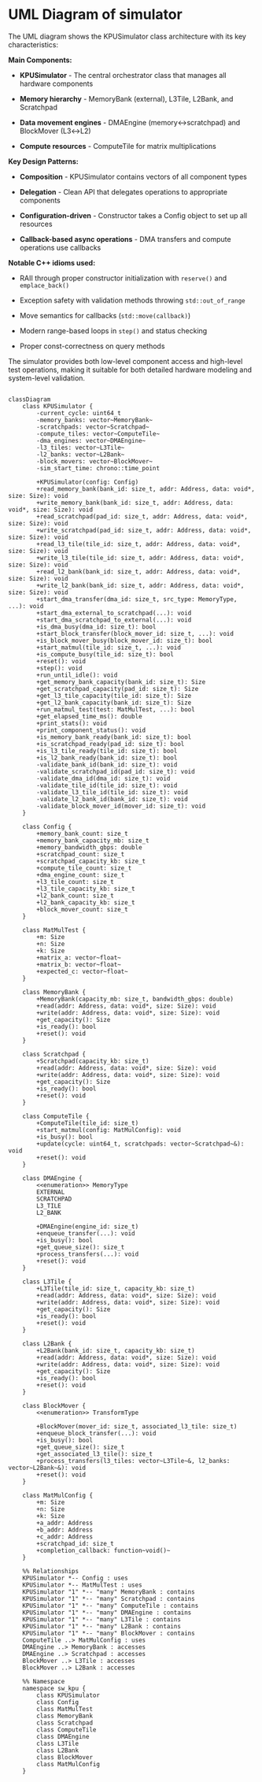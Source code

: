 # UML Diagram of simulator



The UML diagram shows the KPUSimulator class architecture with its key characteristics:



**Main Components:**

- **KPUSimulator** - The central orchestrator class that manages all hardware components

- **Memory hierarchy** - MemoryBank (external), L3Tile, L2Bank, and Scratchpad

- **Data movement engines** - DMAEngine (memory↔scratchpad) and BlockMover (L3↔L2)

- **Compute resources** - ComputeTile for matrix multiplications



**Key Design Patterns:**

- **Composition** - KPUSimulator contains vectors of all component types

- **Delegation** - Clean API that delegates operations to appropriate components

- **Configuration-driven** - Constructor takes a Config object to set up all resources

- **Callback-based async operations** - DMA transfers and compute operations use callbacks



**Notable C++ idioms used:**

- RAII through proper constructor initialization with `reserve()` and `emplace_back()`

- Exception safety with validation methods throwing `std::out_of_range`

- Move semantics for callbacks (`std::move(callback)`)

- Modern range-based loops in `step()` and status checking

- Proper const-correctness on query methods

The simulator provides both low-level component access and high-level test operations, making it suitable for both detailed hardware modeling and system-level validation.

```mermaid

classDiagram
    class KPUSimulator {
        -current_cycle: uint64_t
        -memory_banks: vector~MemoryBank~
        -scratchpads: vector~Scratchpad~
        -compute_tiles: vector~ComputeTile~
        -dma_engines: vector~DMAEngine~
        -l3_tiles: vector~L3Tile~
        -l2_banks: vector~L2Bank~
        -block_movers: vector~BlockMover~
        -sim_start_time: chrono::time_point
        
        +KPUSimulator(config: Config)
        +read_memory_bank(bank_id: size_t, addr: Address, data: void*, size: Size): void
        +write_memory_bank(bank_id: size_t, addr: Address, data: void*, size: Size): void
        +read_scratchpad(pad_id: size_t, addr: Address, data: void*, size: Size): void
        +write_scratchpad(pad_id: size_t, addr: Address, data: void*, size: Size): void
        +read_l3_tile(tile_id: size_t, addr: Address, data: void*, size: Size): void
        +write_l3_tile(tile_id: size_t, addr: Address, data: void*, size: Size): void
        +read_l2_bank(bank_id: size_t, addr: Address, data: void*, size: Size): void
        +write_l2_bank(bank_id: size_t, addr: Address, data: void*, size: Size): void
        +start_dma_transfer(dma_id: size_t, src_type: MemoryType, ...): void
        +start_dma_external_to_scratchpad(...): void
        +start_dma_scratchpad_to_external(...): void
        +is_dma_busy(dma_id: size_t): bool
        +start_block_transfer(block_mover_id: size_t, ...): void
        +is_block_mover_busy(block_mover_id: size_t): bool
        +start_matmul(tile_id: size_t, ...): void
        +is_compute_busy(tile_id: size_t): bool
        +reset(): void
        +step(): void
        +run_until_idle(): void
        +get_memory_bank_capacity(bank_id: size_t): Size
        +get_scratchpad_capacity(pad_id: size_t): Size
        +get_l3_tile_capacity(tile_id: size_t): Size
        +get_l2_bank_capacity(bank_id: size_t): Size
        +run_matmul_test(test: MatMulTest, ...): bool
        +get_elapsed_time_ms(): double
        +print_stats(): void
        +print_component_status(): void
        +is_memory_bank_ready(bank_id: size_t): bool
        +is_scratchpad_ready(pad_id: size_t): bool
        +is_l3_tile_ready(tile_id: size_t): bool
        +is_l2_bank_ready(bank_id: size_t): bool
        -validate_bank_id(bank_id: size_t): void
        -validate_scratchpad_id(pad_id: size_t): void
        -validate_dma_id(dma_id: size_t): void
        -validate_tile_id(tile_id: size_t): void
        -validate_l3_tile_id(tile_id: size_t): void
        -validate_l2_bank_id(bank_id: size_t): void
        -validate_block_mover_id(mover_id: size_t): void
    }

    class Config {
        +memory_bank_count: size_t
        +memory_bank_capacity_mb: size_t
        +memory_bandwidth_gbps: double
        +scratchpad_count: size_t
        +scratchpad_capacity_kb: size_t
        +compute_tile_count: size_t
        +dma_engine_count: size_t
        +l3_tile_count: size_t
        +l3_tile_capacity_kb: size_t
        +l2_bank_count: size_t
        +l2_bank_capacity_kb: size_t
        +block_mover_count: size_t
    }

    class MatMulTest {
        +m: Size
        +n: Size
        +k: Size
        +matrix_a: vector~float~
        +matrix_b: vector~float~
        +expected_c: vector~float~
    }

    class MemoryBank {
        +MemoryBank(capacity_mb: size_t, bandwidth_gbps: double)
        +read(addr: Address, data: void*, size: Size): void
        +write(addr: Address, data: void*, size: Size): void
        +get_capacity(): Size
        +is_ready(): bool
        +reset(): void
    }

    class Scratchpad {
        +Scratchpad(capacity_kb: size_t)
        +read(addr: Address, data: void*, size: Size): void
        +write(addr: Address, data: void*, size: Size): void
        +get_capacity(): Size
        +is_ready(): bool
        +reset(): void
    }

    class ComputeTile {
        +ComputeTile(tile_id: size_t)
        +start_matmul(config: MatMulConfig): void
        +is_busy(): bool
        +update(cycle: uint64_t, scratchpads: vector~Scratchpad~&): void
        +reset(): void
    }

    class DMAEngine {
        <<enumeration>> MemoryType
        EXTERNAL
        SCRATCHPAD
        L3_TILE
        L2_BANK
        
        +DMAEngine(engine_id: size_t)
        +enqueue_transfer(...): void
        +is_busy(): bool
        +get_queue_size(): size_t
        +process_transfers(...): void
        +reset(): void
    }

    class L3Tile {
        +L3Tile(tile_id: size_t, capacity_kb: size_t)
        +read(addr: Address, data: void*, size: Size): void
        +write(addr: Address, data: void*, size: Size): void
        +get_capacity(): Size
        +is_ready(): bool
        +reset(): void
    }

    class L2Bank {
        +L2Bank(bank_id: size_t, capacity_kb: size_t)
        +read(addr: Address, data: void*, size: Size): void
        +write(addr: Address, data: void*, size: Size): void
        +get_capacity(): Size
        +is_ready(): bool
        +reset(): void
    }

    class BlockMover {
        <<enumeration>> TransformType
        
        +BlockMover(mover_id: size_t, associated_l3_tile: size_t)
        +enqueue_block_transfer(...): void
        +is_busy(): bool
        +get_queue_size(): size_t
        +get_associated_l3_tile(): size_t
        +process_transfers(l3_tiles: vector~L3Tile~&, l2_banks: vector~L2Bank~&): void
        +reset(): void
    }

    class MatMulConfig {
        +m: Size
        +n: Size
        +k: Size
        +a_addr: Address
        +b_addr: Address
        +c_addr: Address
        +scratchpad_id: size_t
        +completion_callback: function~void()~
    }

    %% Relationships
    KPUSimulator *-- Config : uses
    KPUSimulator *-- MatMulTest : uses
    KPUSimulator "1" *-- "many" MemoryBank : contains
    KPUSimulator "1" *-- "many" Scratchpad : contains
    KPUSimulator "1" *-- "many" ComputeTile : contains
    KPUSimulator "1" *-- "many" DMAEngine : contains
    KPUSimulator "1" *-- "many" L3Tile : contains
    KPUSimulator "1" *-- "many" L2Bank : contains
    KPUSimulator "1" *-- "many" BlockMover : contains
    ComputeTile ..> MatMulConfig : uses
    DMAEngine ..> MemoryBank : accesses
    DMAEngine ..> Scratchpad : accesses
    BlockMover ..> L3Tile : accesses
    BlockMover ..> L2Bank : accesses

    %% Namespace
    namespace sw_kpu {
        class KPUSimulator
        class Config
        class MatMulTest
        class MemoryBank
        class Scratchpad
        class ComputeTile
        class DMAEngine
        class L3Tile
        class L2Bank
        class BlockMover
        class MatMulConfig
    }
```
